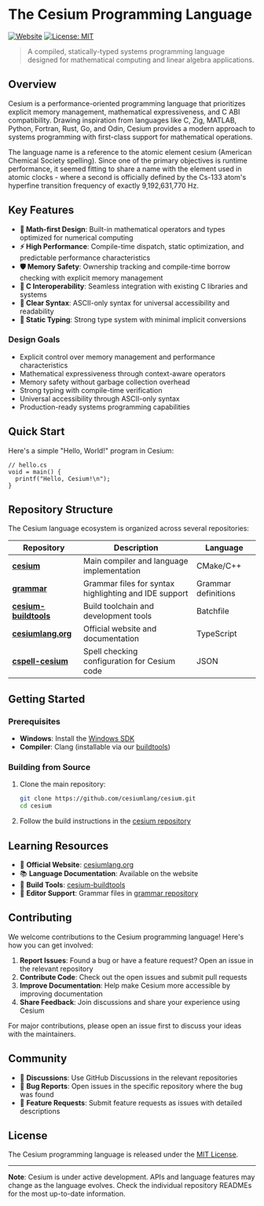 # The Cesium Programming Language

[![Website](https://img.shields.io/badge/website-cesiumlang.org-blue)](https://cesiumlang.org)
[![License: MIT](https://img.shields.io/badge/License-MIT-yellow.svg)](https://opensource.org/licenses/MIT)

> A compiled, statically-typed systems programming language designed for mathematical computing and linear algebra applications.

## Overview

Cesium is a performance-oriented programming language that prioritizes explicit memory management, mathematical expressiveness, and C ABI compatibility. Drawing inspiration from languages like C, Zig, MATLAB, Python, Fortran, Rust, Go, and Odin, Cesium provides a modern approach to systems programming with first-class support for mathematical operations.

The language name is a reference to the atomic element cesium (American Chemical Society spelling). Since one of the primary objectives is runtime performance, it seemed fitting to share a name with the element used in atomic clocks - where a second is officially defined by the Cs-133 atom's hyperfine transition frequency of exactly 9,192,631,770 Hz.

## Key Features

- **🧮 Math-first Design**: Built-in mathematical operators and types optimized for numerical computing
- **⚡ High Performance**: Compile-time dispatch, static optimization, and predictable performance characteristics  
- **🛡️ Memory Safety**: Ownership tracking and compile-time borrow checking with explicit memory management
- **🔗 C Interoperability**: Seamless integration with existing C libraries and systems
- **📝 Clear Syntax**: ASCII-only syntax for universal accessibility and readability
- **🎯 Static Typing**: Strong type system with minimal implicit conversions

### Design Goals

- Explicit control over memory management and performance characteristics
- Mathematical expressiveness through context-aware operators
- Memory safety without garbage collection overhead
- Strong typing with compile-time verification
- Universal accessibility through ASCII-only syntax
- Production-ready systems programming capabilities

## Quick Start

Here's a simple "Hello, World!" program in Cesium:

```cesium
// hello.cs
void = main() {
  printf("Hello, Cesium!\n");
}
```

## Repository Structure

The Cesium language ecosystem is organized across several repositories:

| Repository | Description | Language |
|------------|-------------|----------|
| [**cesium**](https://github.com/cesiumlang/cesium) | Main compiler and language implementation | CMake/C++ |
| [**grammar**](https://github.com/cesiumlang/grammar) | Grammar files for syntax highlighting and IDE support | Grammar definitions |
| [**cesium-buildtools**](https://github.com/cesiumlang/cesium-buildtools) | Build toolchain and development tools | Batchfile |
| [**cesiumlang.org**](https://github.com/cesiumlang/cesiumlang.org) | Official website and documentation | TypeScript |
| [**cspell-cesium**](https://github.com/cesiumlang/cspell-cesium) | Spell checking configuration for Cesium code | JSON |

## Getting Started

### Prerequisites

- **Windows**: Install the [Windows SDK](https://developer.microsoft.com/en-us/windows/downloads/windows-sdk/)
- **Compiler**: Clang (installable via our [buildtools](https://github.com/cesiumlang/cesium-buildtools))

### Building from Source

1. Clone the main repository:
   ```bash
   git clone https://github.com/cesiumlang/cesium.git
   cd cesium
   ```

2. Follow the build instructions in the [cesium repository](https://github.com/cesiumlang/cesium)

## Learning Resources

- 📖 **Official Website**: [cesiumlang.org](https://cesiumlang.org)
- 📚 **Language Documentation**: Available on the website
- 🔧 **Build Tools**: [cesium-buildtools](https://github.com/cesiumlang/cesium-buildtools)
- 🎨 **Editor Support**: Grammar files in [grammar repository](https://github.com/cesiumlang/grammar)

## Contributing

We welcome contributions to the Cesium programming language! Here's how you can get involved:

1. **Report Issues**: Found a bug or have a feature request? Open an issue in the relevant repository
2. **Contribute Code**: Check out the open issues and submit pull requests
3. **Improve Documentation**: Help make Cesium more accessible by improving documentation
4. **Share Feedback**: Join discussions and share your experience using Cesium

For major contributions, please open an issue first to discuss your ideas with the maintainers.

## Community

- 💬 **Discussions**: Use GitHub Discussions in the relevant repositories
- 🐛 **Bug Reports**: Open issues in the specific repository where the bug was found
- 🚀 **Feature Requests**: Submit feature requests as issues with detailed descriptions

## License

The Cesium programming language is released under the [MIT License](https://opensource.org/licenses/MIT).

---

**Note**: Cesium is under active development. APIs and language features may change as the language evolves. Check the individual repository READMEs for the most up-to-date information.